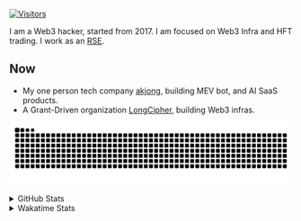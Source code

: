<!-- markdownlint-disable MD041 MD010 MD033 -->
[![Visitors](https://api.visitorbadge.io/api/daily?path=Akagi201%2FAkagi201&label=Visitors%20Today&countColor=%2337d67a)](https://visitorbadge.io/status?path=Akagi201%2FAkagi201)

I am a Web3 hacker, started from 2017. I am focused on Web3 Infra and HFT trading.
I work as an [RSE](https://us-rse.org/about/what-is-an-rse/).

## Now

* My one person tech company [akjong](https://github.com/akjong), building MEV bot, and AI SaaS products.
* A Grant-Driven organization [LongCipher](https://github.com/longcipher), building Web3 infras.

[![github contribution grid snake animation](https://raw.githubusercontent.com/Akagi201/Akagi201/output/github-contribution-grid-snake.svg#gh-light-mode-only)](https://github.com/Akagi201)

<details>
<summary>GitHub Stats</summary>
  <a href="https://github.com/Akagi201"><img alt="Profile Detail" src="https://raw.githubusercontent.com/Akagi201/Akagi201/master/profile-summary-card-output/dracula/0-profile-details.svg" /></a>
  <a href="https://github.com/Akagi201"><img alt="Github Stats" src="https://raw.githubusercontent.com/Akagi201/Akagi201/master/profile-summary-card-output/dracula/3-stats.svg" /></a>
  <a href="https://github.com/Akagi201"><img alt="Lang By Commits" src="https://raw.githubusercontent.com/Akagi201/Akagi201/master/profile-summary-card-output/dracula/2-most-commit-language.svg" /></a>
</details>

<details>
<summary>Wakatime Stats</summary>
<br>

<!--START_SECTION:waka-->

```txt
From: 15 April 2025 - To: 22 April 2025

Total Time: 27 hrs 14 mins

Other        14 hrs 29 mins  █████████████▒░░░░░░░░░░░   53.21 %
Rust         6 hrs 22 mins   ██████░░░░░░░░░░░░░░░░░░░   23.40 %
Markdown     2 hrs 7 mins    ██░░░░░░░░░░░░░░░░░░░░░░░   07.80 %
sh           1 hr 22 mins    █▒░░░░░░░░░░░░░░░░░░░░░░░   05.05 %
TOML         36 mins         ▓░░░░░░░░░░░░░░░░░░░░░░░░   02.24 %
TypeScript   19 mins         ▒░░░░░░░░░░░░░░░░░░░░░░░░   01.20 %
JSON         17 mins         ▒░░░░░░░░░░░░░░░░░░░░░░░░   01.06 %
XML          17 mins         ▒░░░░░░░░░░░░░░░░░░░░░░░░   01.05 %
Svelte       15 mins         ▒░░░░░░░░░░░░░░░░░░░░░░░░   00.96 %
Python       15 mins         ▒░░░░░░░░░░░░░░░░░░░░░░░░   00.95 %
```

<!--END_SECTION:waka-->

</details>
